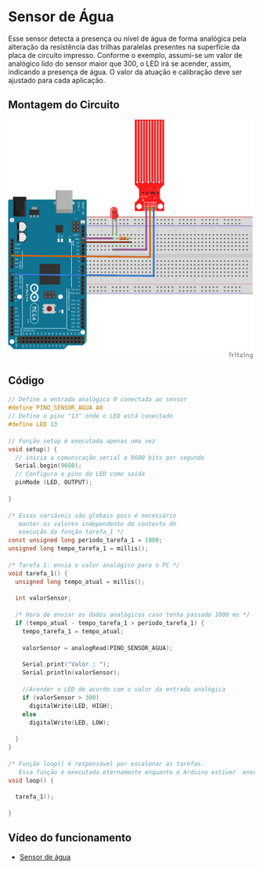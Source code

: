 # Sensor de Água

Esse sensor detecta a presença ou nível de água de forma analógica pela alteração da resistência das trilhas paralelas presentes na superfície da placa de circuito impresso. Conforme o exemplo, assumi-se um valor de analógico lido do sensor maior que 300, o LED irá se acender, assim, indicando a presença de água. O valor da atuação e calibração deve ser ajustado para cada aplicação.

## Montagem do Circuito

<img src = "agua.png" alt = "Circuito água" width = "500" />

## Código

```C
// Define a entrada analógica 0 conectada ao sensor
#define PINO_SENSOR_AGUA A0
// Define o pino "13" onde o LED está conectado
#define LED 13

// Função setup é executada apenas uma vez
void setup() {
  // inicia a comunicação serial a 9600 bits por segundo
  Serial.begin(9600);
  // Configura o pino do LED como saída
  pinMode (LED, OUTPUT);

}

/* Essas variáveis são globais pois é necessário
   manter os valores independente do contexto de
   execução da função tarefa_1 */
const unsigned long periodo_tarefa_1 = 1000;
unsigned long tempo_tarefa_1 = millis();

/* Tarefa 1: envia o valor analógico para o PC */
void tarefa_1() {
  unsigned long tempo_atual = millis();

  int valorSensor;

  /* Hora de enviar os dados analógicos caso tenha passado 1000 ms */
  if (tempo_atual - tempo_tarefa_1 > periodo_tarefa_1) {
    tempo_tarefa_1 = tempo_atual;

    valorSensor = analogRead(PINO_SENSOR_AGUA);

    Serial.print("Valor : ");
    Serial.println(valorSensor);

    //Acender o LED de acordo com o valor da entrada analógica
    if (valorSensor > 300)
      digitalWrite(LED, HIGH);
    else
      digitalWrite(LED, LOW);

  }
}

/* Função loop() é responsável por escalonar as tarefas.
   Essa função é executada eternamente enquanto o Arduino estiver  energizado */
void loop() {

  tarefa_1();

}
```
## Vídeo do funcionamento 
- [Sensor de água](https://youtu.be/0SRkrS9IWHs)
